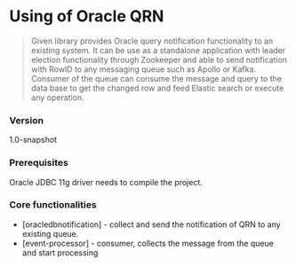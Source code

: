 # Using of Oracle QRN
>Given library provides Oracle query notification functionality to an existing system. It can be use as a standalone application with
>leader election functionality through Zookeeper and able to send notification with RowID to any messaging queue such as Apollo or Kafka. Consumer of the
>queue can consume the message and query to the data base to get the changed row and feed Elastic search or execute any operation.

### Version
1.0-snapshot
### Prerequisites
Oracle JDBC 11g driver needs to compile the project.

### Core functionalities
* [oracledbnotification] - collect and send the notification of QRN to any existing queue.
* [event-processor] - consumer, collects the message from the queue and start processing


